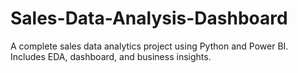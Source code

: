 # Sales-Data-Analysis-Dashboard
A complete sales data analytics project using Python and Power BI. Includes EDA, dashboard, and business insights.
